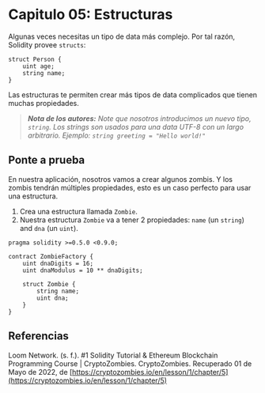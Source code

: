 # Capitulo 05: Estructuras

Algunas veces necesitas un tipo de data más complejo. Por tal razón, Solidity provee `structs`:

```sol
struct Person {
    uint age;
    string name;
}
```

Las estructuras te permiten crear más tipos de data complicados que tienen muchas propiedades.

> ***Nota de los autores:** Note que nosotros introducimos un nuevo tipo, `string`. Los strings son usados para una data UTF-8 con un largo arbitrario. Ejemplo: `string greeting = "Hello world!"`*

## Ponte a prueba

En nuestra aplicación, nosotros vamos a crear algunos zombis. Y los zombis tendrán múltiples propiedades, esto es un caso perfecto para usar una estructura.

1. Crea una estructura llamada `Zombie`.
2. Nuestra estructura `Zombie` va a tener 2 propiedades: `name` (un `string`) and `dna` (un `uint`).

```sol
pragma solidity >=0.5.0 <0.9.0;

contract ZombieFactory {
    uint dnaDigits = 16;
    uint dnaModulus = 10 ** dnaDigits;

    struct Zombie {
        string name;
        uint dna;
    }
} 
```

## Referencias

Loom Network. (s. f.). #1 Solidity Tutorial & Ethereum Blockchain Programming Course | CryptoZombies. CryptoZombies. Recuperado 01 de Mayo de 2022, de [https://cryptozombies.io/en/lesson/1/chapter/5](https://cryptozombies.io/en/lesson/1/chapter/5)
